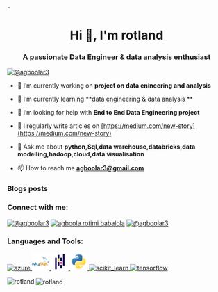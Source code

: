 -<h1 align="center">Hi 👋, I'm rotland</h1>
<h3 align="center">A passionate Data Engineer & data analysis enthusiast</h3>

<p align="left"> <a href="https://twitter.com/@agboolar3" target="blank"><img src="https://img.shields.io/twitter/follow/@agboolar3?logo=twitter&style=for-the-badge" alt="@agboolar3" /></a> </p>

- 🔭 I’m currently working on **project on data enineering and analysis**

- 🌱 I’m currently learning **data engineering & data analysis **

- 🤝 I’m looking for help with **End to End Data Engineering project**

- 📝 I regularly write articles on [https://medium.com/new-story](https://medium.com/new-story)

- 💬 Ask me about **python,Sql,data warehouse,databricks,data modelling,hadoop,cloud,data visualisation**

- 📫 How to reach me **agboolar3@gmail.com**

### Blogs posts
<!-- BLOG-POST-LIST:START -->
<!-- BLOG-POST-LIST:END -->

<h3 align="left">Connect with me:</h3>
<p align="left">
<a href="https://twitter.com/@agboolar3" target="blank"><img align="center" src="https://raw.githubusercontent.com/rahuldkjain/github-profile-readme-generator/master/src/images/icons/Social/twitter.svg" alt="@agboolar3" height="30" width="40" /></a>
<a href="https://linkedin.com/in/agboola rotimi babalola" target="blank"><img align="center" src="https://raw.githubusercontent.com/rahuldkjain/github-profile-readme-generator/master/src/images/icons/Social/linked-in-alt.svg" alt="agboola rotimi babalola" height="30" width="40" /></a>
<a href="https://medium.com/@agboolar3" target="blank"><img align="center" src="https://raw.githubusercontent.com/rahuldkjain/github-profile-readme-generator/master/src/images/icons/Social/medium.svg" alt="@agboolar3" height="30" width="40" /></a>
</p>

<h3 align="left">Languages and Tools:</h3>
<p align="left"> <a href="https://azure.microsoft.com/en-in/" target="_blank" rel="noreferrer"> <img src="https://www.vectorlogo.zone/logos/microsoft_azure/microsoft_azure-icon.svg" alt="azure" width="40" height="40"/> </a> <a href="https://www.mysql.com/" target="_blank" rel="noreferrer"> <img src="https://raw.githubusercontent.com/devicons/devicon/master/icons/mysql/mysql-original-wordmark.svg" alt="mysql" width="40" height="40"/> </a> <a href="https://pandas.pydata.org/" target="_blank" rel="noreferrer"> <img src="https://raw.githubusercontent.com/devicons/devicon/2ae2a900d2f041da66e950e4d48052658d850630/icons/pandas/pandas-original.svg" alt="pandas" width="40" height="40"/> </a> <a href="https://www.python.org" target="_blank" rel="noreferrer"> <img src="https://raw.githubusercontent.com/devicons/devicon/master/icons/python/python-original.svg" alt="python" width="40" height="40"/> </a> <a href="https://scikit-learn.org/" target="_blank" rel="noreferrer"> <img src="https://upload.wikimedia.org/wikipedia/commons/0/05/Scikit_learn_logo_small.svg" alt="scikit_learn" width="40" height="40"/> </a> <a href="https://www.tensorflow.org" target="_blank" rel="noreferrer"> <img src="https://www.vectorlogo.zone/logos/tensorflow/tensorflow-icon.svg" alt="tensorflow" width="40" height="40"/> </a> </p>

<p><img align="left" src="https://github-readme-stats.vercel.app/api/top-langs?username=rotland&show_icons=true&locale=en&layout=compact" alt="rotland" /></p>

<p>&nbsp;<img align="center" src="https://github-readme-stats.vercel.app/api?username=rotland&show_icons=true&locale=en" alt="rotland" /></p>
